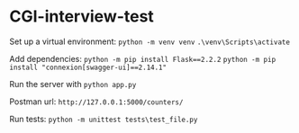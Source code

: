 # CGI-interview-test

Set up a virtual environment:
`python -m venv venv`
`.\venv\Scripts\activate`

Add dependencies:
`python -m pip install Flask==2.2.2`
`python -m pip install "connexion[swagger-ui]==2.14.1"`

Run the server with `python app.py`

Postman url: `http://127.0.0.1:5000/counters/`

Run tests: `python -m unittest tests\test_file.py`
